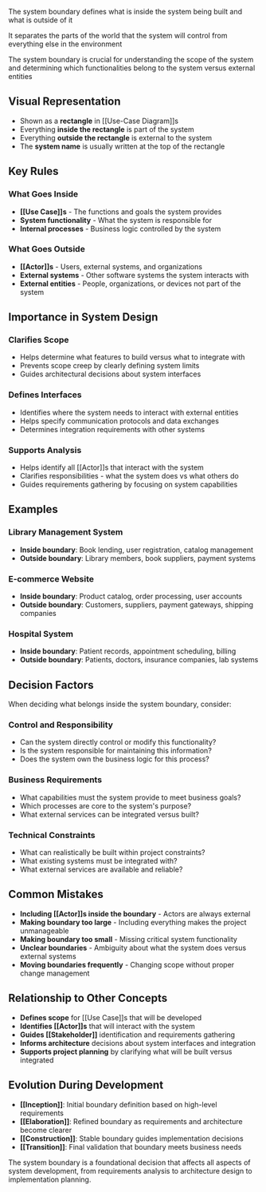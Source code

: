 The system boundary defines what is inside the system being built and what is outside of it

It separates the parts of the world that the system will control from everything else in the environment

The system boundary is crucial for understanding the scope of the system and determining which functionalities belong to the system versus external entities

## Visual Representation

- Shown as a **rectangle** in [[Use-Case Diagram]]s
- Everything **inside the rectangle** is part of the system
- Everything **outside the rectangle** is external to the system
- The **system name** is usually written at the top of the rectangle

## Key Rules

### What Goes Inside
- **[[Use Case]]s** - The functions and goals the system provides
- **System functionality** - What the system is responsible for
- **Internal processes** - Business logic controlled by the system

### What Goes Outside  
- **[[Actor]]s** - Users, external systems, and organizations
- **External systems** - Other software systems the system interacts with
- **External entities** - People, organizations, or devices not part of the system

## Importance in System Design

### Clarifies Scope
- Helps determine what features to build versus what to integrate with
- Prevents scope creep by clearly defining system limits
- Guides architectural decisions about system interfaces

### Defines Interfaces  
- Identifies where the system needs to interact with external entities
- Helps specify communication protocols and data exchanges
- Determines integration requirements with other systems

### Supports Analysis
- Helps identify all [[Actor]]s that interact with the system
- Clarifies responsibilities - what the system does vs what others do
- Guides requirements gathering by focusing on system capabilities

## Examples

### Library Management System
- **Inside boundary**: Book lending, user registration, catalog management
- **Outside boundary**: Library members, book suppliers, payment systems

### E-commerce Website  
- **Inside boundary**: Product catalog, order processing, user accounts
- **Outside boundary**: Customers, suppliers, payment gateways, shipping companies

### Hospital System
- **Inside boundary**: Patient records, appointment scheduling, billing
- **Outside boundary**: Patients, doctors, insurance companies, lab systems

## Decision Factors

When deciding what belongs inside the system boundary, consider:

### Control and Responsibility
- Can the system directly control or modify this functionality?
- Is the system responsible for maintaining this information?
- Does the system own the business logic for this process?

### Business Requirements
- What capabilities must the system provide to meet business goals?
- Which processes are core to the system's purpose?
- What external services can be integrated versus built?

### Technical Constraints
- What can realistically be built within project constraints?
- What existing systems must be integrated with?
- What external services are available and reliable?

## Common Mistakes

- **Including [[Actor]]s inside the boundary** - Actors are always external
- **Making boundary too large** - Including everything makes the project unmanageable  
- **Making boundary too small** - Missing critical system functionality
- **Unclear boundaries** - Ambiguity about what the system does versus external systems
- **Moving boundaries frequently** - Changing scope without proper change management

## Relationship to Other Concepts

- **Defines scope** for [[Use Case]]s that will be developed
- **Identifies [[Actor]]s** that will interact with the system
- **Guides [[Stakeholder]]** identification and requirements gathering
- **Informs architecture** decisions about system interfaces and integration
- **Supports project planning** by clarifying what will be built versus integrated

## Evolution During Development

- **[[Inception]]**: Initial boundary definition based on high-level requirements
- **[[Elaboration]]**: Refined boundary as requirements and architecture become clearer
- **[[Construction]]**: Stable boundary guides implementation decisions
- **[[Transition]]**: Final validation that boundary meets business needs

The system boundary is a foundational decision that affects all aspects of system development, from requirements analysis to architecture design to implementation planning.
